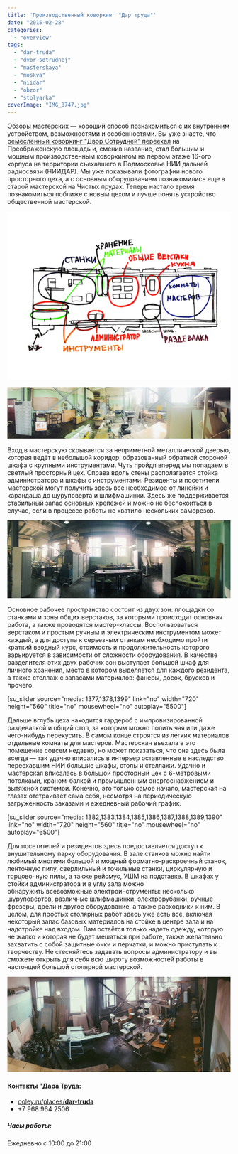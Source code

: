 ```yaml
---
title: 'Производственный коворкинг "Дар труда"'
date: "2015-02-28"
categories:
  - "overview"
tags:
  - "dar-truda"
  - "dvor-sotrudnej"
  - "masterskaya"
  - "moskva"
  - "niidar"
  - "obzor"
  - "stolyarka"
coverImage: "IMG_8747.jpg"
---
```


Обзоры мастерских — хороший способ познакомиться с их внутренним устройством, возможностями и особенностями. Вы уже знаете, что [ремесленный коворкинг "Двор Сотрудней" переехал](http://ooley.ru/dvor-sotrudnej-pereehal/ "Двор Сотрудней переезжает") на Преображенскую площадь и, сменив название, стал большим и мощным производственным коворкингом на первом этаже 16-ого корпуса на территории съехавшего в Подмосковье НИИ дальней радиосвязи (НИИДАР). Мы уже показывали фотографии нового просторного цеха, а с основным оборудованием познакомились еще в старой мастерской на Чистых прудах. Теперь настало время познакомиться поближе с новым цехом и лучше понять устройство общественной мастерской.

![Схема Дара Труда](./images/scheme-1600x1200.jpg)

![Днем светло](./images/IMG_8761-1024x236.jpg)

Вход в мастерскую скрывается за неприметной металлической дверью, которая ведёт в небольшой коридор, образованный обратной стороной шкафа с крупными инструментами. Чуть пройдя вперед мы попадаем в светлый просторный цех. Справа вдоль стены располагается стойка администратора и шкафы с инструментами. Резиденты и посетители мастерской могут получить здесь все необходимое от линейки и карандаша до шуруповерта и шлифмашинки. Здесь же поддерживается стабильный запас основных крепежей и можно не беспокоиться в случае, если в процессе работы не хватило нескольких саморезов.

![Общая зона](./images/IMG_8763-1024x355.jpg)

Основное рабочее пространство состоит из двух зон: площадки со станками и зоны общих верстаков, за которыми происходит основная работа, а также проводятся мастер-классы. Воспользоваться верстаком и простым ручным и электрическим инструментом может каждый, а для доступа к серьезным станкам необходимо пройти краткий вводный курс, стоимость и продолжительность которого варьируется в зависимости от сложности оборудования. В качестве разделителя этих двух рабочих зон выступает большой шкаф для личного хранения, место в котором выделяется для каждого резидента, а также стеллаж с запасами материалов: фанеры, досок, брусков и прочего.

\[su_slider source="media: 1377,1378,1399" link="no" width="720" height="560" title="no" mousewheel="no" autoplay="5500"\]

Дальше вглубь цеха находится гардероб с импровизированной раздевалкой и общий стол, за которым можно попить чая или даже чего-нибудь перекусить. В самом конце строятся из легких материалов отдельные комнаты для мастеров. Мастерская въехала в это помещение совсем недавно, но может показаться, что она здесь была всегда — так удачно вписались в интерьер оставленные в наследство переехавшим НИИ большие шкафы, столы и стеллажи. Удачно и мастерская вписалась в большой просторный цех с 6-метровыми потолками, краном-балкой и промышленным энергоснабжением и вытяжной системой. Конечно, это только самое начало, мастерская на глазах отстраивает сама себя, несмотря на периодическую загруженность заказами и ежедневный рабочий график.

\[su_slider source="media: 1382,1383,1384,1385,1386,1387,1388,1389,1390" link="no" width="720" height="560" title="no" mousewheel="no" autoplay="6500"\]

Для посетителей и резидентов здесь предоставляется доступ к внушительному парку оборудования. В зале станков можно найти любимый многими большой и мощный форматно-раскроечный станок, ленточную пилу, сверлильный и точильные станки, циркулярную и торцовочную пилы, а также рейсмус, УШМ на подставке. В шкафах у стойки администратора и в углу зала можно обнаружить всевозможные электроинструменты: несколько шуруповёртов, различные шлифмашинки, электрорубанки, ручные фрезеры, дрели и другое оборудование, а также расходники к ним. В целом, для простых столярных работ здесь уже есть всё, включая некоторый запас базовых материалов на стойке в центре зала и на надстройке над входом. Вам остаётся только надеть одежду, которую не жалко и которая не будет мешаться при работе, также желательно захватить с собой защитные очки и перчатки, и можно приступать к творчеству. Не стесняйтесь задавать вопросы администратору и вы сможете открыть для себя всю широту возможностей работы в настоящей большой столярной мастерской.

![Обзор](./images/IMG_8749-1600x681.jpg)

#### Контакты "Дара Труда:

- [ooley.ru/places/**dar-truda**](http://ooley.ru/places/dar-truda/)
- +7 968 964 2506

##### Часы работы:

Ежедневно с 10:00 до 21:00
